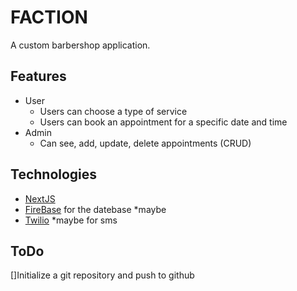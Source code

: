 # FACTION

A custom barbershop application.

## Features

- User
  - Users can choose a type of service
  - Users can book an appointment for a specific date and time
- Admin
  - Can see, add, update, delete appointments (CRUD)

## Technologies

- [NextJS](https://nextjs.org/)
- [FireBase](https://firebase.google.com/) for the datebase \*maybe
- [Twilio](https://www.twilio.com/) \*maybe for sms

## ToDo

[]Initialize a git repository and push to github
